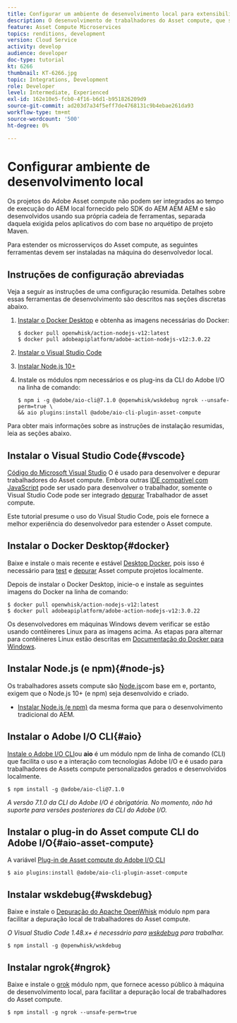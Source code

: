 ```yaml
---
title: Configurar um ambiente de desenvolvimento local para extensibilidade do Asset compute
description: O desenvolvimento de trabalhadores do Asset compute, que são aplicativos JavaScript Node.js, exigem ferramentas de desenvolvimento específicas que diferem do desenvolvimento de AEM tradicional, que vai de Node.js e vários módulos npm a Docker Desktop e Microsoft Visual Studio Code.
feature: Asset Compute Microservices
topics: renditions, development
version: Cloud Service
activity: develop
audience: developer
doc-type: tutorial
kt: 6266
thumbnail: KT-6266.jpg
topic: Integrations, Development
role: Developer
level: Intermediate, Experienced
exl-id: 162e10e5-fcb0-4f16-b6d1-b951826209d9
source-git-commit: ad203d7a34f5eff7de4768131c9b4ebae261da93
workflow-type: tm+mt
source-wordcount: '500'
ht-degree: 0%

---
```


# Configurar ambiente de desenvolvimento local

Os projetos do Adobe Asset compute não podem ser integrados ao tempo de execução do AEM local fornecido pelo SDK do AEM AEM AEM e são desenvolvidos usando sua própria cadeia de ferramentas, separada daquela exigida pelos aplicativos do com base no arquétipo de projeto Maven.

Para estender os microsserviços do Asset compute, as seguintes ferramentas devem ser instaladas na máquina do desenvolvedor local.

## Instruções de configuração abreviadas

Veja a seguir as instruções de uma configuração resumida. Detalhes sobre essas ferramentas de desenvolvimento são descritos nas seções discretas abaixo.

1. [Instalar o Docker Desktop](https://www.docker.com/products/docker-desktop) e obtenha as imagens necessárias do Docker:

   ```
   $ docker pull openwhisk/action-nodejs-v12:latest
   $ docker pull adobeapiplatform/adobe-action-nodejs-v12:3.0.22
   ```

1. [Instalar o Visual Studio Code](https://code.visualstudio.com/download)
1. [Instalar Node.js 10+](../../local-development-environment/development-tools.md#node-js)
1. Instale os módulos npm necessários e os plug-ins da CLI do Adobe I/O na linha de comando:

   ```
   $ npm i -g @adobe/aio-cli@7.1.0 @openwhisk/wskdebug ngrok --unsafe-perm=true \
   && aio plugins:install @adobe/aio-cli-plugin-asset-compute
   ```

Para obter mais informações sobre as instruções de instalação resumidas, leia as seções abaixo.

## Instalar o Visual Studio Code{#vscode}

[Código do Microsoft Visual Studio](https://code.visualstudio.com/download) O é usado para desenvolver e depurar trabalhadores do Asset compute. Embora outras [IDE compatível com JavaScript](../../local-development-environment/development-tools.md#set-up-the-development-ide) pode ser usado para desenvolver o trabalhador, somente o Visual Studio Code pode ser integrado [depurar](../test-debug/debug.md) Trabalhador de asset compute.

Este tutorial presume o uso do Visual Studio Code, pois ele fornece a melhor experiência do desenvolvedor para estender o Asset compute.

## Instalar o Docker Desktop{#docker}

Baixe e instale o mais recente e estável [Desktop Docker](https://www.docker.com/products/docker-desktop), pois isso é necessário para [test](../test-debug/test.md) e [depurar](../test-debug/debug.md) Asset compute projetos localmente.

Depois de instalar o Docker Desktop, inicie-o e instale as seguintes imagens do Docker na linha de comando:

```
$ docker pull openwhisk/action-nodejs-v12:latest
$ docker pull adobeapiplatform/adobe-action-nodejs-v12:3.0.22
```

Os desenvolvedores em máquinas Windows devem verificar se estão usando contêineres Linux para as imagens acima. As etapas para alternar para contêineres Linux estão descritas em [Documentação do Docker para Windows](https://docs.docker.com/docker-for-windows/).

## Instalar Node.js (e npm){#node-js}

Os trabalhadores assets compute são [Node.js](https://nodejs.org/)com base em e, portanto, exigem que o Node.js 10+ (e npm) seja desenvolvido e criado.

+ [Instalar Node.js (e npm)](../../local-development-environment/development-tools.md#node-js) da mesma forma que para o desenvolvimento tradicional do AEM.

## Instalar o Adobe I/O CLI{#aio}

[Instale o Adobe I/O CLI](../../local-development-environment/development-tools.md#aio-cli)ou __aio__ é um módulo npm de linha de comando (CLI) que facilita o uso e a interação com tecnologias Adobe I/O e é usado para trabalhadores de Assets compute personalizados gerados e desenvolvidos localmente.

```
$ npm install -g @adobe/aio-cli@7.1.0
```

_A versão 7.1.0 da CLI do Adobe I/O é obrigatória. No momento, não há suporte para versões posteriores da CLI do Adobe I/O._


## Instalar o plug-in do Asset compute CLI do Adobe I/O{#aio-asset-compute}

A variável [Plug-in de Asset compute do Adobe I/O CLI](https://github.com/adobe/aio-cli-plugin-asset-compute)

```
$ aio plugins:install @adobe/aio-cli-plugin-asset-compute
```

## Instalar wskdebug{#wskdebug}

Baixe e instale o [Depuração do Apache OpenWhisk](https://www.npmjs.com/package/@openwhisk/wskdebug) módulo npm para facilitar a depuração local de trabalhadores do Asset compute.

_O Visual Studio Code 1.48.x+ é necessário para [wskdebug](#wskdebug) para trabalhar._

```
$ npm install -g @openwhisk/wskdebug
```

## Instalar ngrok{#ngrok}

Baixe e instale o [grok](https://www.npmjs.com/package/ngrok) módulo npm, que fornece acesso público à máquina de desenvolvimento local, para facilitar a depuração local de trabalhadores do Asset compute.

```
$ npm install -g ngrok --unsafe-perm=true
```

